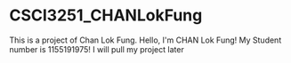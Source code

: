 # CSCI3251_CHANLokFung
This is a project of Chan Lok Fung.
Hello, I'm CHAN Lok Fung!
My Student number is 1155191975!
I will pull my project later
